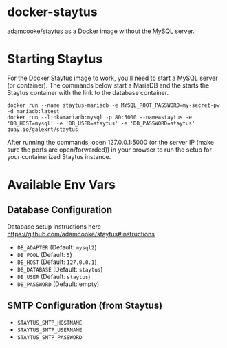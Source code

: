 # docker-staytus
[adamcooke/staytus](https://github.com/adamcooke/staytus) as a Docker image without the MySQL server.

# Starting Staytus
For the Docker Staytus image to work, you'll need to start a MySQL server (or container).
The commands below start a MariaDB and the starts the Staytus container with the link to the database container.
```
docker run --name staytus-mariadb -e MYSQL_ROOT_PASSWORD=my-secret-pw -d mariadb:latest
docker run --link=mariadb:mysql -p 80:5000 --name=staytus -e 'DB_HOST=mysql' -e 'DB_USER=staytus' -e 'DB_PASSWORD=staytus' quay.io/galexrt/staytus
```
After running the commands, open 127.0.0.1:5000 (or the server IP (make sure the ports are open/forwarded)) in your browser to run the setup for your containerized Staytus instance.

# Available Env Vars

## Database Configuration
Database setup instructions here https://github.com/adamcooke/staytus#instructions

* `DB_ADAPTER` (Default: `mysql2`)
* `DB_POOL` (Default: `5`)
* `DB_HOST` (Default: `127.0.0.1`)
* `DB_DATABASE` (Default: `staytus`)
* `DB_USER` (Default: `staytus`)
* `DB_PASSWORD` (Default: empty)

## SMTP Configuration (from Staytus)
* `STAYTUS_SMTP_HOSTNAME`
* `STAYTUS_SMTP_USERNAME`
* `STAYTUS_SMTP_PASSWORD`
